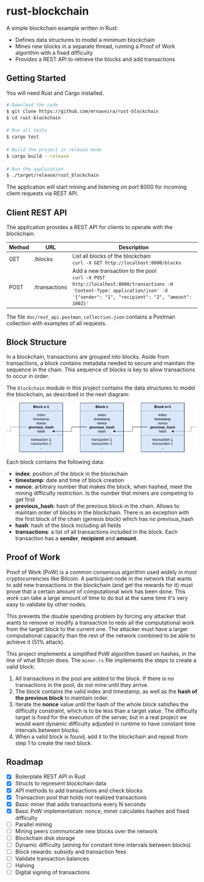 # rust-blockchain
A simple blockchain example written in Rust:
* Defines data structures to model a minimum blockchain
* Mines new blocks in a separate thread, running a Proof of Work algorithm with a fixed difficulty
* Provides a REST API to retrieve the blocks and add transactions

## Getting Started
You will need Rust and Cargo installed.

```bash
# Download the code
$ git clone https://github.com/mrnaveira/rust-blockchain
$ cd rust-blockchain

# Run all tests
$ cargo test

# Build the project in release mode
$ cargo build --release

# Run the application
$ ./target/release/rust_blockchain
```

The application will start mining and listening on port 8000 for incoming client requests via REST API.

## Client REST API
The application provides a REST API for clients to operate with the blockchain.

| Method | URL | Description
| --- | --- | --- |
| GET | /blocks | List all blocks of the blockchain <br /> `curl -X GET http://localhost:8000/blocks`
| POST | /transactions | Add a new transaction to the pool <br /> `curl -X POST http://localhost:8000/transactions -H 'Content-Type: application/json' -d '{"sender": "1", "recipient": "2", "amount": 1002}'`

The file `doc/rest_api.postman_collection.json` contains a Postman collection with examples of all requests.

## Block Structure

In a blockchain, transactions are grouped into blocks. Aside from transactions, a block contains metadata needed to secure and maintain the sequence in the chain. This sequence of blocks is key to allow transactions to occur in order.

The `blockchain` module in this project contains the data structures to model the blockchain, as described in the next diagram:

![Blockchain structure diagram](./doc/blockchain_structure.png)

Each block contains the following data:
* **index**: position of the block in the blockchain
* **timestamp**: date and time of block creation
* **nonce**: arbitrary number that makes the block, when hashed, meet the mining difficulty restriction. Is the number that miners are competing to get first
* **previous_hash**: hash of the previous block in the chain. Allows to maintain order of blocks in the blockchain. There is an exception with the first block of the chain (genesis block) which has no previous_hash
* **hash**: hash of the block including all fields
* **transactions**: a list of all transactions included in the block. Each transaction has a **sender**, **recipient** and **amount**.

## Proof of Work

Proof of Work (PoW) is a common consensus algorithm used widely in most cryptocurrencies like Bitcoin. A participant node in the network that wants to add new transactions in the blockchain (and get the rewards for it) must prove that a certain amount of computational work has been done. This work can take a large amount of time to do but at the same time it's very easy to validate by other nodes.

This prevents the double spending problem by forcing any attacker that wants to remove or modify a transaction to redo all the computational work from the target block to the current one. The attacker must have a larger computational capacity than the rest of the network combined to be able to achieve it (51% attack). 

This project implements a simplified PoW algorithm based on hashes, in the line of what Bitcoin does. The `miner.rs` file implements the steps to create a valid block:
1. All transactions in the pool are added to the block. If there is no transactions in the pool, do not mine until they arrive.
2. The block contains the valid index and timestamp, as well as the **hash of the previous block** to maintain order.
3. Iterate the **nonce** value until the hash of the whole block satisfies the difficulty constraint, which is to be less than a target value. The difficulty target is fixed for the execution of the server, but in a real project we would want dynamic difficulty adjusted in runtime to have constant time intervals between blocks.
4. When a valid block is found, add it to the blockchain and repeat from step 1 to create the next block.

## Roadmap

- [x] Boilerplate REST API in Rust
- [x] Structs to represent blockchain data
- [x] API methods to add transactions and check blocks
- [x] Transaction pool that holds not realized transactions
- [x] Basic miner that adds transactions every N seconds
- [x] Basic PoW implementation: nonce, miner calculates hashes and fixed difficulty
- [ ] Parallel mining
- [ ] Mining peers communicate new blocks over the network
- [ ] Blockchain disk storage
- [ ] Dynamic difficulty (aiming for constant time intervals between blocks)
- [ ] Block rewards: subsidy and transaction fees
- [ ] Validate transaction balances
- [ ] Halving
- [ ] Digital signing of transactions
